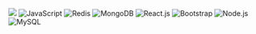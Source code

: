 <img src="https://github-readme-stats.vercel.app/api/wakatime?username=GhostSlayer"/>

<span>
  <img src="https://img.shields.io/badge/Javascript-EFD81D?style=for-the-badge&logo=javascript&logoColor=black" alt="JavaScript" title="JavaScript" />
  <img src="https://img.shields.io/badge/Redis-D92B21?style=for-the-badge&logo=redis&logoColor=white" alt="Redis" title="Redis" />
  <img src="https://img.shields.io/badge/mongodb-53AB4D?style=for-the-badge&logo=mongodb&logoColor=white" alt="MongoDB" title="MongoDB" />
  <img src="https://img.shields.io/badge/react.js-black?style=for-the-badge&logo=react&logoColor=61DBFB" alt="React.js" title="React.js" />
  <img src="https://img.shields.io/badge/bootstrap-8813FC?style=for-the-badge&logo=bootstrap&logoColor=white" alt="Bootstrap" title="Bootstrap" />
  <img src="https://img.shields.io/badge/node.js-73BB52?style=for-the-badge&logo=node.js&logoColor=white" alt="Node.js" title="Node.js" />
  <img src="https://img.shields.io/badge/mysql-00618a?style=for-the-badge&logo=mysql&logoColor=white" alt="MySQL" title="MySQL" />
</span>

